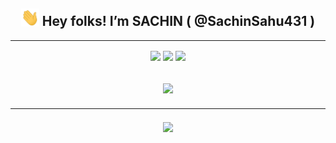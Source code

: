 
<h2 align="center"> <img src="https://github.com/SachinSahu431/SachinSahu431/blob/assets/Hi.gif" width="29px"> <b>Hey folks! I’m SACHIN ( @SachinSahu431 )</b>  </h2>
<hr>

<p align="center">
<img align="center" src="https://komarev.com/ghpvc/?username=SachinSahu431&color=blue&label=PROFILE+VIEWS" link="https://github.com/SachinSahu431"> <img align="center" src="https://img.shields.io/github/followers/SachinSahu431?label=Follow&style=social" link="https://github.com/SachinSahu431"> <img align="center" src="https://img.shields.io/github/stars/SachinSahu431?style=social" link="https://github.com/SachinSahu431">
</p>
<!--- 
<img align="right" height="250" width="375" alt="" src="" />
![](https://komarev.com/ghpvc/?username=SachinSahu431&color=blue&label=PROFILE+VIEWS)
[![GitHub followers](https://img.shields.io/github/followers/SachinSahu431?label=Follow&style=social)](https://github.com/SachinSahu431/?tab=follow)
![GitHub User's stars](https://img.shields.io/github/stars/SachinSahu431?style=social)
![](https://komarev.com/ghpvc/?username=SachinSahu431&color=blue&label=PROFILE+VIEWS)
- 👋 Hi, I’m SACHIN KUMAR SAHU  ( @SachinSahu431 )
- 🚀 I find technology very interesting!
- 🌱 I’m currently learning Django.
- ⚡ I’m looking to collaborate on any interesting project.
SachinSahu431/SachinSahu431 is a ✨ special ✨ repository because its `README.md` (this file) appears on your GitHub profile.
You can click the Preview link to take a look at your changes.
- 📫 How to reach me ? Coming soon...👀
--->



<h2 align="center">
<img align="center" src="https://github-readme-stats.vercel.app/api?username=SachinSahu431&show_icons=true&count_private=true" link="https://github.com/SachinSahu431">
<hr> </h2>

<p align="center">
<!--- 
    <img src="https://forthebadge.com/images/badges/made-with-c-plus-plus.svg" link="https://github.com/SachinSahu431">
<img src="https://forthebadge.com/images/badges/powered-by-coffee.svg" link="https://github.com/SachinSahu431"> 
 --->
<img src="https://forthebadge.com/images/badges/powered-by-black-magic.svg" link="https://github.com/SachinSahu431">
</p>
